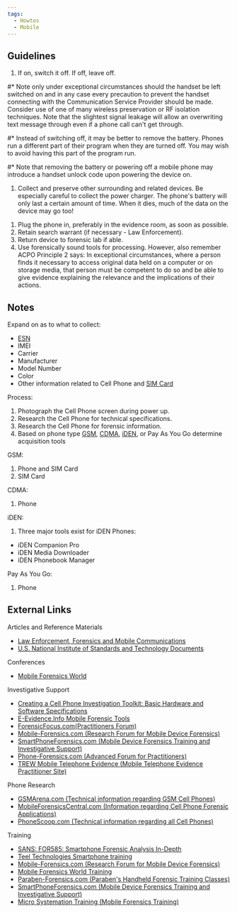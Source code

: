 ```yaml
---
tags:
  - Howtos
  - Mobile
---
```

## Guidelines

1.  If on, switch it off. If off, leave off.

\#\* Note only under exceptional circumstances should the handset be left
switched on and in any case every precaution to prevent the handset connecting
with the Communication Service Provider should be made. Consider use of one of
many wireless preservation or RF isolation techniques. Note that the slightest
signal leakage will allow an overwriting text message through even if a phone
call can't get through.

\#\* Instead of switching off, it may be better to remove the battery.
Phones run a different part of their program when they are turned off.
You may wish to avoid having this part of the program run.

\#\* Note that removing the battery or powering off a mobile phone may
introduce a handset unlock code upon powering the device on.

1.  Collect and preserve other surrounding and related devices. Be
    especially careful to collect the power charger. The phone's battery
    will only last a certain amount of time. When it dies, much of the
    data on the device may go too!

<!-- -->

1.  Plug the phone in, preferably in the evidence room, as soon as
    possible.
2.  Retain search warrant (if necessary - Law Enforcement).
3.  Return device to forensic lab if able.
4.  Use forensically sound tools for processing. However, also remember ACPO
    Principle 2 says: In exceptional circumstances, where a person finds it
    necessary to access original data held on a computer or on storage media,
    that person must be competent to do so and be able to give evidence
    explaining the relevance and the implications of their actions.

## Notes

Expand on as to what to collect:

* [ESN](esn.md)
* IMEI
* Carrier
* Manufacturer
* Model Number
* Color
* Other information related to Cell Phone and [SIM Card](sim_cards.md)

Process:

1.  Photograph the Cell Phone screen during power up.
2.  Research the Cell Phone for technical specifications.
3.  Research the Cell Phone for forensic information.
4.  Based on phone type [GSM](gsm.md), [CDMA](cdma.md), [iDEN](iden.md), or Pay
    As You Go determine acquisition tools

GSM:

1.  Phone and SIM Card
2.  SIM Card

CDMA:

1.  Phone

iDEN:

1.  Three major tools exist for iDEN Phones:

* iDEN Companion Pro
* iDEN Media Downloader
* iDEN Phonebook Manager

Pay As You Go:

1.  Phone

## External Links

Articles and Reference Materials

* [Law Enforcement, Forensics and Mobile Communications](http://www.cl.cam.ac.uk/~fms27/persec-2006/goodies/2006-Naccache-forensic.pdf)
* [U.S. National Institute of Standards and Technology Documents](http://csrc.nist.gov/mobilesecurity/publications.html#MF)

Conferences

* [Mobile Forensics World](http://www.MobileForensicsWorld.com/)

Investigative Support

* [Creating a Cell Phone Investigation Toolkit: Basic Hardware and Software Specifications](http://www.search.org/files/pdf/CellphoneInvestToolkit-0806.pdf)
* [E-Evidence.Info Mobile Forensic Tools](http://www.e-evidence.info/cellular.html)
* [ForensicFocus.com(Practitioners Forum)](http://www.forensicfocus.com)
* [Mobile-Forensics.com (Research Forum for Mobile Device Forensics)](http://www.Mobile-Forensics.com)
* [SmartPhoneForensics.com (Mobile Device Forensics Training and Investigative Support)](http://www.SmartPhoneForensics.com)
* [Phone-Forensics.com (Advanced Forum for Practitioners)](http://www.Phone-Forensics.com)
* [TREW Mobile Telephone Evidence (Mobile Telephone Evidence Practitioner Site)](http://trewmte.blogspot.com)

Phone Research

* [GSMArena.com (Technical information regarding GSM Cell Phones)](http://www.GSMArena.com)
* [MobileForensicsCentral.com (Information regarding Cell Phone Forensic Applications)](http://www.MobileForensicsCentral.com)
* [PhoneScoop.com (Technical information regarding all Cell Phones)](http://www.PhoneScoop.com)

Training

* [SANS: FOR585: Smartphone Forensic Analysis In-Depth](https://www.sans.org/cyber-security-courses/advanced-smartphone-mobile-device-forensics/)
* [Teel Technologies Smartphone training](http://www.teeltech.com/mobile-device-forensics-training/)
* [Mobile-Forensics.com (Research Forum for Mobile Device Forensics)](http://www.Mobile-Forensics.com)
* [Mobile Forensics World Training](http://www.MobileForensicsWorld.com/Training.aspx)
* [Paraben-Forensics.com (Paraben's Handheld Forensic Training Classes)](https://paraben.com/dfir-training-3/)
* [SmartPhoneForensics.com (Mobile Device Forensics Training and Investigative Support)](http://www.SmartPhoneForensics.com)
* [Micro Systemation Training (Mobile Forensics Training)](https://www.msab.com/)
